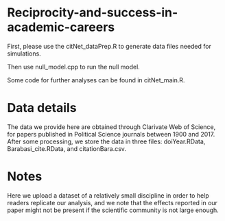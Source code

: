 # Reciprocity-and-success-in-academic-careers

First, please use the citNet_dataPrep.R to generate data files needed for simulations.

Then use null_model.cpp to run the null model. 

Some code for further analyses can be found in citNet_main.R.

# Data details
The data we provide here are obtained through Clarivate Web of Science, for papers published in Political Science journals between 1900 and 2017. After some processing, we store the data in three files: doiYear.RData, Barabasi_cite.RData, and citationBara.csv. 

# Notes
Here we upload a dataset of a relatively small discipline in order to help readers replicate our analysis, and we note that the effects reported in our paper might not be present if the scientific community is not large enough.
